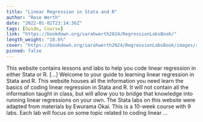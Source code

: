 ```yaml
---
title: "Linear Regression in Stata and R"
author: "Rose Werth"
date: "2022-01-02T23:14:36Z"
tags: [Guide, Course]
link: "https://bookdown.org/sarahwerth2024/RegressionLabsBook/"
length_weight: "18.6%"
cover: "https://bookdown.org/sarahwerth2024/RegressionLabsBook/images/rw.png"
pinned: false
---
```


This website contains lessons and labs to help you code linear regression in either Stata or R. [...] Welcome to your guide to learning linear regression in Stata and R. This website houses all the information you need learn the basics of coding linear regression in Stata and R. It will not contain all the information taught in class, but will allow you to bridge that knowledge into running linear regressions on your own. The Stata labs on this website were adapted from materials by Ewurama Okai. This is a 10-week course with 9 labs. Each lab will focus on some topic related to coding linear ...
